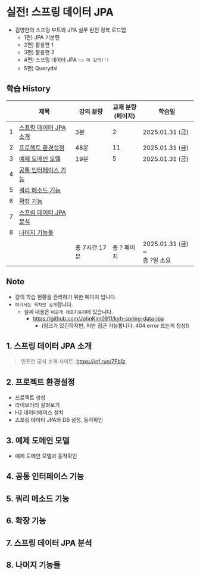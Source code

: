 # 실전! 스프링 데이터 JPA

- 김영한의 스프링 부트와 JPA 실무 완전 정복 로드맵
    - 1편) JPA 기본편
    - 2편) 활용편 1
    - 3편) 활용편 2 
    - 4편) 스프링 데이터 JPA `👈 이 강의!!!`
    - 5편) Querydsl

## 학습 History

|   | 제목                                  | 강의 분량     | 교재 분량<br>(페이지) | 학습일                           |
|---|-------------------------------------|-----------|----------------|-------------------------------|
| 1 | [스프링 데이터 JPA 소개](#1-스프링-데이터-jpa-소개) | 3분        | 2              | 2025.01.31 (금)                |
| 2 | [프로젝트 환경설정](#2-프로젝트-환경설정)           | 48분       | 11             | 2025.01.31 (금)                |
| 3 | [예제 도메인 모델](#3-예제-도메인-모델)           | 19분       | 5              | 2025.01.31 (금)                               |
| 4 | [공통 인터페이스 기능](#4-공통-인터페이스-기능)       |           |                |                               |
| 5 | [쿼리 메소드 기능](#5-쿼리-메소드-기능)           |           |                |                               |
| 6 | [확장 기능](#6-확장-기능)                   |           |                |                               |
| 7 | [스프링 데이터 JPA 분석](#7-스프링-데이터-jpa-분석) |           |                |                               |
| 8 | [나머지 기능들](#8-나머지-기능들)               |           |                |                               |
|   |                                     | 총 7시간 17분 | 총 ? 페이지        | 2025.01.31 (금) ~  <br>총 ?일 소요 |

## Note

- 강의 학습 현황을 관리하기 위한 페이지 입니다.
- `여기서는 목차만 공개`합니다.
    - 실제 내용은 `비공개 레포지토리`에 있습니다.
        - https://github.com/JohnKim0911/kyh-spring-data-jpa
          - (링크가 있긴하지만, 저만 접근 가능합니다. 404 error 뜨는게 정상!)

## 1. 스프링 데이터 JPA 소개

> 인프런 공식 소개 사이트: https://inf.run/7Fb1z

## 2. 프로젝트 환경설정

- 프로젝트 생성
- 라이브러리 살펴보기
- H2 데이터베이스 설치
- 스프링 데이터 JPA와 DB 설정, 동작확인

## 3. 예제 도메인 모델

- 예제 도메인 모델과 동작확인

## 4. 공통 인터페이스 기능
## 5. 쿼리 메소드 기능
## 6. 확장 기능
## 7. 스프링 데이터 JPA 분석
## 8. 나머지 기능들
